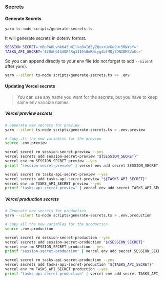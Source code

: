 ### Secrets

#### Generate Secrets

```bash
yarn ts-node scripts/generate-secrets.ts
```

It will generate secrets in dotenv format.

```bash
SESSION_SECRET='nBoPA6LvhkK4ZuWIlko04Id5yZQux+UvGw2H+5RNYsY='
TASKS_API_SECRET='E2OAhG1AdQP4Rq1II0h0eRNiygdbfMQj7DNIOM3VoUc='
```

So you can append directly to your env file (do not forget to add `--silent` after `yarn`).

```bash
yarn --silent ts-node scripts/generate-secrets.ts >> .env
```

#### Updating Vercel secrets

> You can use any name you want for the secrets, but you have to keep same env
> variable names.

##### Vercel preview secrets

```bash
# Generate new secrets for preview
yarn --silent ts-node scripts/generate-secrets.ts > .env.preview

# Copy all the new variables for the preview
source .env.preview

vercel secret rm session-secret-preview --yes
vercel secrets add session-secret-preview "${SESSION_SECRET}"
vercel env rm SESSION_SECRET preview --yes
printf "session-secret-preview" | vercel env add secret SESSION_SECRET preview

vercel secret rm tasks-api-secret-preview --yes
vercel secrets add tasks-api-secret-preview "${TASKS_API_SECRET}"
vercel env rm TASKS_API_SECRET preview --yes
printf "tasks-api-secret-preview" | vercel env add secret TASKS_API_SECRET preview
```

##### Vercel production secrets

```bash
# Generate new secrets for production
yarn --silent ts-node scripts/generate-secrets.ts > .env.production

# Copy all the new variables for the production
source .env.production

vercel secret rm session-secret-production --yes
vercel secrets add session-secret-production "${SESSION_SECRET}"
vercel env rm SESSION_SECRET production --yes
printf "session-secret-production" | vercel env add secret SESSION_SECRET production

vercel secret rm tasks-api-secret-production --yes
vercel secrets add tasks-api-secret-production "${TASKS_API_SECRET}"
vercel env rm TASKS_API_SECRET production --yes
printf "tasks-api-secret-production" | vercel env add secret TASKS_API_SECRET production
```
